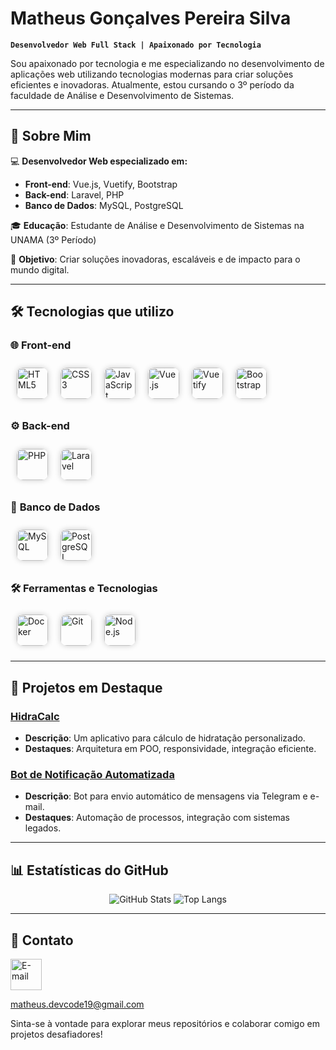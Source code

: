 # Matheus Gonçalves Pereira Silva

**`Desenvolvedor Web Full Stack | Apaixonado por Tecnologia`**

Sou apaixonado por tecnologia e me especializando no desenvolvimento de aplicações web utilizando tecnologias modernas para criar soluções eficientes e inovadoras. Atualmente, estou cursando o 3º período da faculdade de Análise e Desenvolvimento de Sistemas.

---

## 🚀 Sobre Mim

💻 **Desenvolvedor Web especializado em:**
- **Front-end**: Vue.js, Vuetify, Bootstrap
- **Back-end**: Laravel, PHP
- **Banco de Dados**: MySQL, PostgreSQL

🎓 **Educação**: Estudante de Análise e Desenvolvimento de Sistemas na UNAMA (3º Período)

🎯 **Objetivo**: Criar soluções inovadoras, escaláveis e de impacto para o mundo digital.

---

## 🛠 Tecnologias que utilizo

### 🌐 **Front-end**
<div style="display: flex; justify-content: flex-start; flex-wrap: wrap;">
  <a href="https://developer.mozilla.org/pt-BR/docs/Web/HTML" target="_blank">
    <img src="https://cdn.jsdelivr.net/npm/font-awesome@5.15.4/svgs/brands/html5.svg" alt="HTML5" width="50" style="margin: 10px; border-radius: 10px; box-shadow: 0 0 10px rgba(0, 0, 0, 0.2); fill:#E34F26;" />
  </a>
  <a href="https://developer.mozilla.org/pt-BR/docs/Web/CSS" target="_blank">
    <img src="https://cdn.jsdelivr.net/npm/font-awesome@5.15.4/svgs/brands/css3.svg" alt="CSS3" width="50" style="margin: 10px; border-radius: 10px; box-shadow: 0 0 10px rgba(0, 0, 0, 0.2); fill:#1572B6;" />
  </a>
  <a href="https://developer.mozilla.org/pt-BR/docs/Web/JavaScript" target="_blank">
    <img src="https://cdn.jsdelivr.net/npm/font-awesome@5.15.4/svgs/brands/js-square.svg" alt="JavaScript" width="50" style="margin: 10px; border-radius: 10px; box-shadow: 0 0 10px rgba(0, 0, 0, 0.2); fill:#F7DF1E;" />
  </a>
  <a href="https://vuejs.org/" target="_blank">
    <img src="https://cdn.jsdelivr.net/npm/font-awesome@5.15.4/svgs/brands/vuejs.svg" alt="Vue.js" width="50" style="margin: 10px; border-radius: 10px; box-shadow: 0 0 10px rgba(0, 0, 0, 0.2); fill:#4FC08D;" />
  </a>
  <a href="https://vuetifyjs.com/" target="_blank">
    <img src="https://cdn.jsdelivr.net/npm/font-awesome@5.15.4/svgs/brands/vuetify.svg" alt="Vuetify" width="50" style="margin: 10px; border-radius: 10px; box-shadow: 0 0 10px rgba(0, 0, 0, 0.2); fill:#1867C0;" />
  </a>
  <a href="https://getbootstrap.com/" target="_blank">
    <img src="https://cdn.jsdelivr.net/npm/font-awesome@5.15.4/svgs/brands/bootstrap.svg" alt="Bootstrap" width="50" style="margin: 10px; border-radius: 10px; box-shadow: 0 0 10px rgba(0, 0, 0, 0.2); fill:#7952B3;" />
  </a>
</div>

### ⚙️ **Back-end**
<div style="display: flex; justify-content: flex-start; flex-wrap: wrap;">
  <a href="https://www.php.net/" target="_blank">
    <img src="https://cdn.jsdelivr.net/npm/font-awesome@5.15.4/svgs/brands/php.svg" alt="PHP" width="50" style="margin: 10px; border-radius: 10px; box-shadow: 0 0 10px rgba(0, 0, 0, 0.2); fill:#777BB4;" />
  </a>
  <a href="https://laravel.com/" target="_blank">
    <img src="https://cdn.jsdelivr.net/npm/font-awesome@5.15.4/svgs/brands/laravel.svg" alt="Laravel" width="50" style="margin: 10px; border-radius: 10px; box-shadow: 0 0 10px rgba(0, 0, 0, 0.2); fill:#FF2D20;" />
  </a>
</div>

### 💾 **Banco de Dados**
<div style="display: flex; justify-content: flex-start; flex-wrap: wrap;">
  <a href="https://www.mysql.com/" target="_blank">
    <img src="https://cdn.jsdelivr.net/npm/font-awesome@5.15.4/svgs/brands/mysql.svg" alt="MySQL" width="50" style="margin: 10px; border-radius: 10px; box-shadow: 0 0 10px rgba(0, 0, 0, 0.2); fill:#4479A1;" />
  </a>
  <a href="https://www.postgresql.org/" target="_blank">
    <img src="https://cdn.jsdelivr.net/npm/font-awesome@5.15.4/svgs/brands/postgresql.svg" alt="PostgreSQL" width="50" style="margin: 10px; border-radius: 10px; box-shadow: 0 0 10px rgba(0, 0, 0, 0.2); fill:#336791;" />
  </a>
</div>

### 🛠️ **Ferramentas e Tecnologias**
<div style="display: flex; justify-content: flex-start; flex-wrap: wrap;">
  <a href="https://www.docker.com/" target="_blank">
    <img src="https://cdn.jsdelivr.net/npm/font-awesome@5.15.4/svgs/brands/docker.svg" alt="Docker" width="50" style="margin: 10px; border-radius: 10px; box-shadow: 0 0 10px rgba(0, 0, 0, 0.2); fill:#2496ED;" />
  </a>
  <a href="https://git-scm.com/" target="_blank">
    <img src="https://cdn.jsdelivr.net/npm/font-awesome@5.15.4/svgs/brands/git.svg" alt="Git" width="50" style="margin: 10px; border-radius: 10px; box-shadow: 0 0 10px rgba(0, 0, 0, 0.2); fill:#F05032;" />
  </a>
  <a href="https://nodejs.org/" target="_blank">
    <img src="https://cdn.jsdelivr.net/npm/font-awesome@5.15.4/svgs/brands/node-js.svg" alt="Node.js" width="50" style="margin: 10px; border-radius: 10px; box-shadow: 0 0 10px rgba(0, 0, 0, 0.2); fill:#339933;" />
  </a>
</div>

---

## 🌟 Projetos em Destaque

### [HidraCalc](https://github.com/Matheus-DevCode/HidraCalc)
- **Descrição**: Um aplicativo para cálculo de hidratação personalizado.
- **Destaques**: Arquitetura em POO, responsividade, integração eficiente.

### [Bot de Notificação Automatizada](https://github.com/Matheus-DevCode/BotNotificacoes)
- **Descrição**: Bot para envio automático de mensagens via Telegram e e-mail.
- **Destaques**: Automação de processos, integração com sistemas legados.

---

## 📊 Estatísticas do GitHub

<p align="center">
  <img alt="GitHub Stats" src="https://github-readme-stats.vercel.app/api?username=Matheus-DevCode&show_icons=true&theme=radical&include_all_commits=true&locale=pt-br" />
  <img alt="Top Langs" src="https://github-readme-stats.vercel.app/api/top-langs/?username=Matheus-DevCode&theme=radical&layout=compact&custom_title=Linguagens%20Mais%20Usadas" />
</p>

---

## 📨 Contato

<a href="mailto:matheus.devcode19@gmail.com">
  <img src="https://img.shields.io/badge/Email-0078D4?style=flat-square&logo=microsoft-outlook&logoColor=white" alt="E-mail" width="50" />
  <p>matheus.devcode19@gmail.com</p>
</a>

Sinta-se à vontade para explorar meus repositórios e colaborar comigo em projetos desafiadores!
